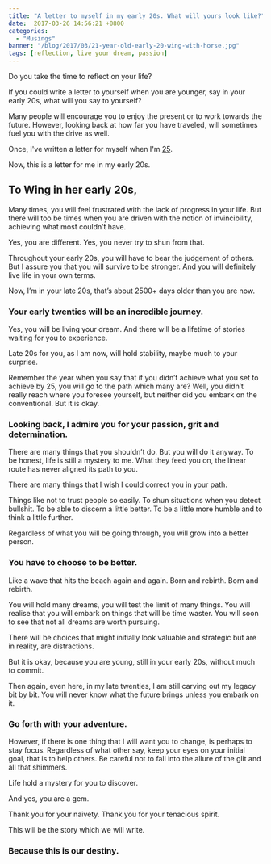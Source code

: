 ```yaml
---
title: "A letter to myself in my early 20s. What will yours look like?"
date:  2017-03-26 14:56:21 +0800
categories:
  - "Musings"
banner: "/blog/2017/03/21-year-old-early-20-wing-with-horse.jpg"
tags: [reflection, live your dream, passion]
---
```

Do you take the time to reflect on your life?

If you could write a letter to yourself when you are younger, say in your early 20s, what will you say to yourself?

Many people will encourage you to enjoy the present or to work towards the future. However, looking back at how far you have traveled, will sometimes fuel you with the drive as well.

Once, I've written a letter for myself when I'm [25](/musings/2015/12/05/a-motivational-read-for-25-year-old/).

Now, this is a letter for me in my early 20s.

## To Wing in her early 20s,
Many times, you will feel frustrated with the lack of progress in your life. But there will too be times when you are driven with the notion of invincibility, achieving what most couldn’t have.

Yes, you are different. Yes, you never try to shun from that.

Throughout your early 20s, you will have to bear the judgement of others. But I assure you that you will survive to be stronger. And you will definitely live life in your own terms.

Now, I’m in your late 20s, that’s about 2500+ days older than you are now.

### Your early twenties will be an incredible journey.
Yes, you will be living your dream. And there will be a lifetime of stories waiting for you to experience.

Late 20s for you, as I am now, will hold stability, maybe much to your surprise.

Remember the year when you say that if you didn’t achieve what you set to achieve by 25, you will go to the path which many are? Well, you didn’t really reach where you foresee yourself, but neither did you embark on the conventional. But it is okay.

### Looking back, I admire you for your passion, grit and determination.
There are many things that you shouldn’t do. But you will do it anyway. To be honest, life is still a mystery to me. What they feed you on, the linear route has never aligned its path to you.

There are many things that I wish I could correct you in your path.

Things like not to trust people so easily. To shun situations when you detect bullshit. To be able to discern a little better. To be a little more humble and to think a little further.

Regardless of what you will be going through, you will grow into a better person.

### You have to choose to be better.
Like a wave that hits the beach again and again. Born and rebirth. Born and rebirth.

You will hold many dreams, you will test the limit of many things. You will realise that you will embark on things that will be time waster. You will soon to see that not all dreams are worth pursuing.

There will be choices that might initially look valuable and strategic but are in reality, are distractions.

But it is okay, because you are young, still in your early 20s, without much to commit.

Then again, even here, in my late twenties, I am still carving out my legacy bit by bit. You will never know what the future brings unless you embark on it.

### Go forth with your adventure.
However, if there is one thing that I will want you to change, is perhaps to stay focus. Regardless of what other say, keep your eyes on your initial goal, that is to help others. Be careful not to fall into the allure of the glit and all that shimmers.

Life hold a mystery for you to discover.

And yes, you are a gem.

Thank you for your naivety. Thank you for your tenacious spirit.

This will be the story which we will write.

### Because this is our destiny.
